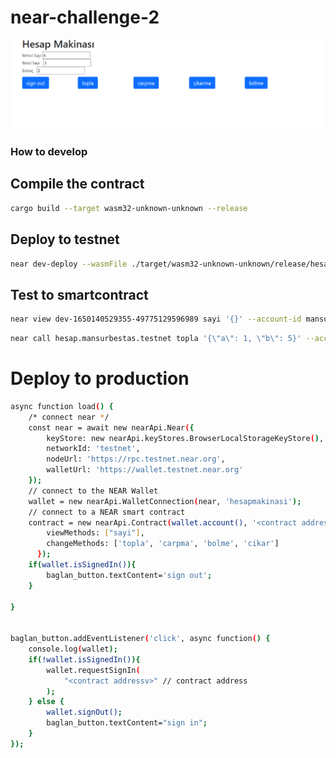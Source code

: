 # near-challenge-2
 
[![Near Knowledge Demo](https://raw.githubusercontent.com/digifelis/near-challenge-2/main/screen.png)](https://loom.com/share/80b022ad7358465b8daaf8236473e673)

### How to develop
## Compile the contract
```bash
cargo build --target wasm32-unknown-unknown --release
```

## Deploy to testnet
```bash
near dev-deploy --wasmFile ./target/wasm32-unknown-unknown/release/hesapmakinasi.wasm
```

## Test to smartcontract
```bash
near view dev-1650140529355-49775129596989 sayi '{}' --account-id mansurbestas.testnet
```

```bash
near call hesap.mansurbestas.testnet topla '{\"a\": 1, \"b\": 5}' --accountId mansurbestas.testnet
```

# Deploy to production

```bash
async function load() {
    /* connect near */
    const near = await new nearApi.Near({
        keyStore: new nearApi.keyStores.BrowserLocalStorageKeyStore(),
        networkId: 'testnet',
        nodeUrl: 'https://rpc.testnet.near.org',
        walletUrl: 'https://wallet.testnet.near.org'
    });
    // connect to the NEAR Wallet
    wallet = new nearApi.WalletConnection(near, 'hesapmakinasi');
    // connect to a NEAR smart contract
    contract = new nearApi.Contract(wallet.account(), '<contract address>', {
        viewMethods: ["sayi"],
        changeMethods: ['topla', 'carpma', 'bolme', 'cikar']
      });
    if(wallet.isSignedIn()){
        baglan_button.textContent='sign out';
    }
    
}


baglan_button.addEventListener('click', async function() {
    console.log(wallet);
    if(!wallet.isSignedIn()){
        wallet.requestSignIn(
            "<contract addressv>" // contract address
        );
    } else {
        wallet.signOut();
        baglan_button.textContent="sign in";
    }
});
```

